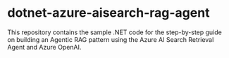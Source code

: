 # dotnet-azure-aisearch-rag-agent
This repository contains the sample .NET code for the step-by-step guide on building an Agentic RAG pattern using the Azure AI Search Retrieval Agent and Azure OpenAI.
